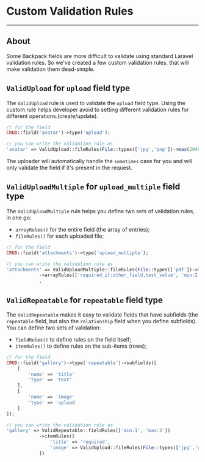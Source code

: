 # Custom Validation Rules

---

<a name="about"></a>
## About

Some Backpack fields are more difficult to validate using standard Laravel validation rules. So we've created a few custom validation rules, that will make validation them dead-simple.

<a name="valid-upload-validation-rule"></a>
## `ValidUpload` for `upload` field type

The `ValidUpload` rule is used to validate the `upload` field type. Using the custom rule helps developer avoid to setting different validation rules for different operations.(create/update).

```php
// for the field
CRUD::field('avatar')->type('upload');

// you can write the validation rule as
'avatar' => ValidUpload::fileRules(File::types(['jpg','png'])->max(2048))->attributeRules('required'),
```

The uploader will automatically handle the `sometimes` case for you and will only validate the field if it's present in the request.

<a name="valid-upload-multiple-validation-rule"></a>
## `ValidUploadMultiple` for `upload_multiple` field type

The `ValidUploadMultiple` rule helps you define two sets of validation rules, in one go:
- `arrayRules()` for the entire field (the array of entries);
- `fileRules()` for each uploaded file;

```php
// for the field
CRUD::field('attachments')->type('upload_multiple');

// you can write the validation rule as
'attachments' => ValidUploadMultiple::fileRules(File::types(['pdf'])->max(10000))
            ->arrayRules(['required_if:other_field,test_value', 'min:2', 'max:5'])
            ,    

```

<a name="valid-repeatable-validation-rule"></a>
## `ValidRepeatable` for `repeatable` field type

The `ValidRepeatable` makes it easy to validate fields that have subfields (the `repeatable` field, but also the `relationship` field when you define subfields). You can define two sets of validation:
- `fieldRules()` to define rules on the field itself;
- `itemRules()` to define rules on the sub-items (rows);

```php
// for the field
CRUD::field('gallery')->type('repeatable')->subfields([
    [
        'name' => 'title'
        'type' => 'text'
    ],
    [
        'name' => 'image'
        'type' => 'upload'
    ]
]);

// you can write the validation rule as
'gallery' => ValidRepeatable::fieldRules(['min:1', 'max:3'])
            ->itemRules([
                'title' => 'required',
                'image' => ValidUpload::fileRules(File::types(['jpg','png'])->max(2048))
            ])      

```